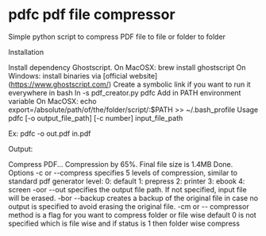 # pdfc pdf file  compressor
Simple python script to compress PDF file to file  or  folder to folder

Installation

Install dependency Ghostscript. On MacOSX: brew install ghostscript On Windows: install binaries via [official website] (https://www.ghostscript.com/)
Create a symbolic link if you want to run it everywhere in bash ln -s pdf_creator.py pdfc
Add in PATH environment variable On MacOSX: echo export=/absolute/path/of/the/folder/script/:$PATH >> ~/.bash_profile
Usage
pdfc [-o output_file_path] [-c number] input_file_path

Ex: pdfc -o out.pdf in.pdf

Output:

Compress PDF...
Compression by 65%.
Final file size is 1.4MB
Done.
Options
-c or --compress specifies 5 levels of compression, similar to standard pdf generator level:
0: default
1: prepress
2: printer
3: ebook
4: screen
-oor --out specifies the output file path. If not specified, input file will be erased.
-bor --backup creates a backup of the original file in case no output is specified to avoid erasing the original file.
-cm or -- compressor method is a flag for  you want to compress  folder or  file  wise  default  0 is not   specified which is  file wise
      and  if  status is  1  then folder  wise  compress

